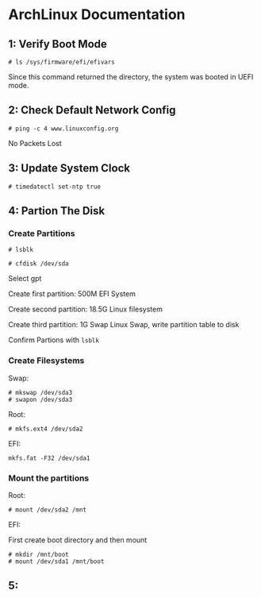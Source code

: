 # ArchLinux Documentation

## 1: Verify Boot Mode
```
# ls /sys/firmware/efi/efivars
```

Since this command returned the directory, the system was booted in UEFI mode.

## 2: Check Default Network Config

```
# ping -c 4 www.linuxconfig.org
```

No Packets Lost

## 3: Update System Clock

```
# timedatectl set-ntp true
```

## 4: Partion The Disk

### Create Partitions

```
# lsblk
```

```
# cfdisk /dev/sda
```

Select gpt

Create first partition: 500M EFI System

Create second partition: 18.5G Linux filesystem

Create third partition: 1G Swap Linux Swap, write partition table to disk

Confirm Partions with ```lsblk```

### Create Filesystems

Swap:
```
# mkswap /dev/sda3
# swapon /dev/sda3
```

Root:
```
# mkfs.ext4 /dev/sda2
```

EFI:
```
mkfs.fat -F32 /dev/sda1
```

### Mount the partitions

Root:
```
# mount /dev/sda2 /mnt
```

EFI:

First create boot directory and then mount
```
# mkdir /mnt/boot
# mount /dev/sda1 /mnt/boot
```

## 5:
